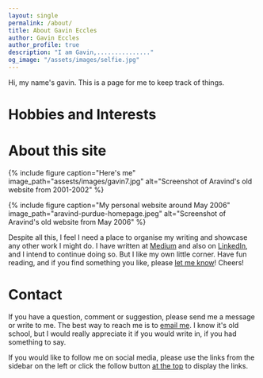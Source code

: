 ```yaml
---
layout: single
permalink: /about/
title: About Gavin Eccles
author: Gavin Eccles
author_profile: true
description: "I am Gavin,..............."
og_image: "/assets/images/selfie.jpg"
---
```


Hi, my name's gavin. This is a page for me to keep track of things. 



# Hobbies and Interests


# About this site


{% include figure caption="Here's me" image_path="assests/images/gavin7.jpg" alt="Screenshot of Aravind's old website from 2001-2002" %}

{% include figure caption="My personal website around May 2006" image_path="aravind-purdue-homepage.jpeg" alt="Screenshot of Aravind's old website from May 2006" %}

Despite all this, I feel I need a place to organise my writing and showcase any other work I might do. I have written at [Medium](https://medium.com/@.aravindiyer) and also on [LinkedIn](https://www.linkedin.com/in/aravindiyer/), and I intend to continue doing so. But I like my own little corner. Have fun reading, and if you find something you like, please [let me know](mailto:feedback@aravindiyer.com)! Cheers!

# Contact
If you have a question, comment or suggestion, please send me a message or write to me. The best way to reach me is to [email me](mailto:feedback@aravindiyer.com). I know it's old school, but I would really appreciate it if you would write in, if you had something to say.

If you would like to follow me on social media, please use the links from the sidebar on the left or click the follow button [at the top](#) to display the links.
